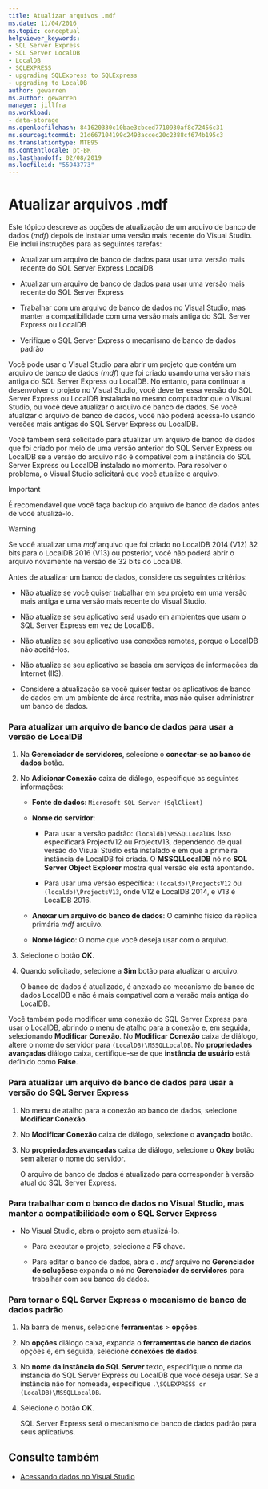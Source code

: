 ```yaml
---
title: Atualizar arquivos .mdf
ms.date: 11/04/2016
ms.topic: conceptual
helpviewer_keywords:
- SQL Server Express
- SQL Server LocalDB
- LocalDB
- SQLEXPRESS
- upgrading SQLExpress to SQLExpress
- upgrading to LocalDB
author: gewarren
ms.author: gewarren
manager: jillfra
ms.workload:
- data-storage
ms.openlocfilehash: 841620330c10bae3cbced7710930af8c72456c31
ms.sourcegitcommit: 21d667104199c2493accec20c2388cf674b195c3
ms.translationtype: MTE95
ms.contentlocale: pt-BR
ms.lasthandoff: 02/08/2019
ms.locfileid: "55943773"
---
```

# <a name="upgrade-mdf-files"></a>Atualizar arquivos .mdf

Este tópico descreve as opções de atualização de um arquivo de banco de dados (*mdf*) depois de instalar uma versão mais recente do Visual Studio. Ele inclui instruções para as seguintes tarefas:

- Atualizar um arquivo de banco de dados para usar uma versão mais recente do SQL Server Express LocalDB

- Atualizar um arquivo de banco de dados para usar uma versão mais recente do SQL Server Express

- Trabalhar com um arquivo de banco de dados no Visual Studio, mas manter a compatibilidade com uma versão mais antiga do SQL Server Express ou LocalDB

- Verifique o SQL Server Express o mecanismo de banco de dados padrão

Você pode usar o Visual Studio para abrir um projeto que contém um arquivo de banco de dados (*mdf*) que foi criado usando uma versão mais antiga do SQL Server Express ou LocalDB. No entanto, para continuar a desenvolver o projeto no Visual Studio, você deve ter essa versão do SQL Server Express ou LocalDB instalada no mesmo computador que o Visual Studio, ou você deve atualizar o arquivo de banco de dados. Se você atualizar o arquivo de banco de dados, você não poderá acessá-lo usando versões mais antigas do SQL Server Express ou LocalDB.

Você também será solicitado para atualizar um arquivo de banco de dados que foi criado por meio de uma versão anterior do SQL Server Express ou LocalDB se a versão do arquivo não é compatível com a instância do SQL Server Express ou LocalDB instalado no momento. Para resolver o problema, o Visual Studio solicitará que você atualize o arquivo.

> [!IMPORTANT]
> É recomendável que você faça backup do arquivo de banco de dados antes de você atualizá-lo.

> [!WARNING]
> Se você atualizar uma *mdf* arquivo que foi criado no LocalDB 2014 (V12) 32 bits para o LocalDB 2016 (V13) ou posterior, você não poderá abrir o arquivo novamente na versão de 32 bits do LocalDB.

Antes de atualizar um banco de dados, considere os seguintes critérios:

-   Não atualize se você quiser trabalhar em seu projeto em uma versão mais antiga e uma versão mais recente do Visual Studio.

-   Não atualize se seu aplicativo será usado em ambientes que usam o SQL Server Express em vez de LocalDB.

-   Não atualize se seu aplicativo usa conexões remotas, porque o LocalDB não aceitá-los.

-   Não atualize se seu aplicativo se baseia em serviços de informações da Internet (IIS).

-   Considere a atualização se você quiser testar os aplicativos de banco de dados em um ambiente de área restrita, mas não quiser administrar um banco de dados.

### <a name="to-upgrade-a-database-file-to-use-the-localdb-version"></a>Para atualizar um arquivo de banco de dados para usar a versão de LocalDB

1.  Na **Gerenciador de servidores**, selecione o **conectar-se ao banco de dados** botão.

2.  No **Adicionar Conexão** caixa de diálogo, especifique as seguintes informações:

    -   **Fonte de dados**: `Microsoft SQL Server (SqlClient)`

    -   **Nome do servidor**:

        -   Para usar a versão padrão: `(localdb)\MSSQLLocalDB`.  Isso especificará ProjectV12 ou ProjectV13, dependendo de qual versão do Visual Studio está instalado e em que a primeira instância de LocalDB foi criada. O **MSSQLLocalDB** nó no **SQL Server Object Explorer** mostra qual versão ele está apontando.

        -   Para usar uma versão específica: `(localdb)\ProjectsV12` ou `(localdb)\ProjectsV13`, onde V12 é LocalDB 2014, e V13 é LocalDB 2016.

    -   **Anexar um arquivo do banco de dados**: O caminho físico da réplica primária *mdf* arquivo.

    -   **Nome lógico**: O nome que você deseja usar com o arquivo.

3.  Selecione o botão **OK**.

4.  Quando solicitado, selecione a **Sim** botão para atualizar o arquivo.

    O banco de dados é atualizado, é anexado ao mecanismo de banco de dados LocalDB e não é mais compatível com a versão mais antiga do LocalDB.

Você também pode modificar uma conexão do SQL Server Express para usar o LocalDB, abrindo o menu de atalho para a conexão e, em seguida, selecionando **Modificar Conexão**. No **Modificar Conexão** caixa de diálogo, altere o nome do servidor para `(LocalDB)\MSSQLLocalDB`. No **propriedades avançadas** diálogo caixa, certifique-se de que **instância de usuário** está definido como **False**.

### <a name="to-upgrade-a-database-file-to-use-the-sql-server-express-version"></a>Para atualizar um arquivo de banco de dados para usar a versão do SQL Server Express

1.  No menu de atalho para a conexão ao banco de dados, selecione **Modificar Conexão**.

2.  No **Modificar Conexão** caixa de diálogo, selecione o **avançado** botão.

3.  No **propriedades avançadas** caixa de diálogo, selecione o **Okey** botão sem alterar o nome do servidor.

    O arquivo de banco de dados é atualizado para corresponder à versão atual do SQL Server Express.

### <a name="to-work-with-the-database-in-visual-studio-but-retain-compatibility-with-sql-server-express"></a>Para trabalhar com o banco de dados no Visual Studio, mas manter a compatibilidade com o SQL Server Express

-   No Visual Studio, abra o projeto sem atualizá-lo.

    -   Para executar o projeto, selecione a **F5** chave.

    -   Para editar o banco de dados, abra o *. mdf* arquivo no **Gerenciador de soluções**e expanda o nó no **Gerenciador de servidores** para trabalhar com seu banco de dados.

### <a name="to-make-sql-server-express-the-default-database-engine"></a>Para tornar o SQL Server Express o mecanismo de banco de dados padrão

1.  Na barra de menus, selecione **ferramentas** > **opções**.

2.  No **opções** diálogo caixa, expanda o **ferramentas de banco de dados** opções e, em seguida, selecione **conexões de dados**.

3.  No **nome da instância do SQL Server** texto, especifique o nome da instância do SQL Server Express ou LocalDB que você deseja usar. Se a instância não for nomeada, especifique `.\SQLEXPRESS or (LocalDB)\MSSQLLocalDB`.

4.  Selecione o botão **OK**.

    SQL Server Express será o mecanismo de banco de dados padrão para seus aplicativos.

## <a name="see-also"></a>Consulte também

- [Acessando dados no Visual Studio](accessing-data-in-visual-studio.md)